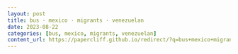 ```yaml
---
layout: post
title: bus · mexico · migrants · venezuelan
date: 2023-08-22
categories: [bus, mexico, migrants, venezuelan]
content_url: https://papercliff.github.io/redirect/?q=bus+mexico+migrants+venezuelan&tbs=cdr:1,cd_min:8/21/2023,cd_max:8/23/2023
---
```

